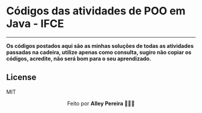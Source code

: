 # Códigos das atividades de POO em Java - IFCE

----------------

**Os códigos postados aqui são as minhas soluções de todas as atividades passadas na cadeira, utilize apenas como consulta, sugiro não copiar os códigos, acredite, não será bom para o seu aprendizado.**



License
----
MIT

<p align="center">Feito por <strong>Alley Pereira  👩🏻‍💻 </p> 
